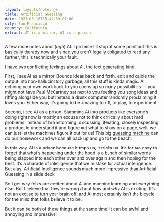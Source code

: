 ```yaml
---
layout: layouts/note.njk
title: Artificial Guessing
date: 2023-03-16T15:42:50-07:00
city: San Francisco
country: California
extract: AI is a mirror, AI is a prison.
---
```


A few more notes about (_ugh_) AI. I promise I’ll stop at some point but this is basically therapy now and since you aren’t legally obligated to read any further, this is technically your fault.

I have two conflicting feelings about AI, the text generating kind.

First, I see AI as a mirror. Bounce ideas back and forth, edit and cajole the output into non-hallucinatory garbage, all this stuff is kinda magic. AI echoing your own work back to you opens up so many possibilities — you might not have Paul McCartney sat next to you feeding you song ideas and riffing alongside you but instead a drunk computer randomly proclaiming it loves you. Either way, it’s going to be amazing to riff, to play, to experiment.

Second, I see AI as a prison. Slamming AI into products like everyone’s doing right now is mostly an excuse not to think critically about hard problems. Instead of brainstorming, discussing, iterating, closely inspecting a product to understand it and figure out what to show on a page, well, we can just let the machines figure it out for us! This big [guessing machine](https://adactio.com/journal/19994) can do our homework and we can all pack up and go to the beach.

In this way, AI is a prison because it traps us, it tricks us. It’s far too easy to forget that what’s happening under the hood is a bunch of similar words being slapped into each other over and over again and then hoping for the best. It’s a charade of intelligence that we mistake for actual intelligence. But alas, Artificial Intelligence sounds much more impressive than Artificial Guessing in a slide deck.

So I get why folks are excited about AI and machine learning and everything else. But I believe that they’re wrong about _how_ and _why_ AI is exciting. It’s not an excuse to turn your brain off, and AI most certainly isn’t the bicycle for the mind that folks believe it to be.

But it can be both of these things at the same time! It can be awful and annoying and impressive!
